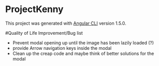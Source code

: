# ProjectKenny

This project was generated with [Angular CLI](https://github.com/angular/angular-cli) version 1.5.0.

#Quality of Life Improvement/Bug list
- Prevent modal opening up until the image has been lazily loaded (?)
- provide Arrow navigation keys inside the modal
- Clean up the creap code and maybe think of better solutions for the modal
